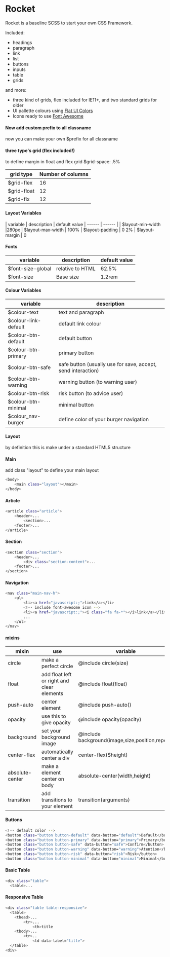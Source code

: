Rocket
=========
Rocket is a baseline SCSS to start your own CSS Framework.

Included:
- headings
- paragraph
- link
- list
- buttons
- inputs
- table
- grids

and more:
- three kind of grids, flex included for IE11+, and two standard grids for older
- UI pallette colours using [Flat UI Colors]
- Icons ready to use [Font Awesome]

#### Now add custom prefix to all classname
now you can make your own $prefix for all classname

#### three type's grid (flex included!)
to define margin in float and flex grid $grid-space: .5%

| grid type | Number of columns
| ------ | ------ |
| $grid-flex | 16
| $grid-float | 12
| $grid-fix | 12

#### Layout Variables
| variable | description | default value
| ------ | ------ |
| $layout-min-width |280px
| $layout-max-width | 100%
| $layout-padding | 0 2%
| $layout-margin | 0

#### Fonts
| variable | description | default value
| ------ | ------ | ------ |
| $font-size-global | relative to HTML | 62.5%
| $font-size | Base size | 1.2rem

#### Colour Variables

| variable | description
| ------ | ------ |
| $colour-text | text and paragraph
| $colour-link-default | default link colour
| $colour-btn-default | default button
| $colour-btn-primary | primary button
| $colour-btn-safe | safe button (usually use for save, accept, send interaction)
| $colour-btn-warning | warning button (to warning user)
| $colour-btn-risk | risk button (to advice user)
| $colour-btn-minimal | minimal button
| $colour_nav-burger | define color of your burger navigation

#### Layout
by definition this is make under a standard HTML5 structure

#### Main
add class "layout" to define your main layout
```sh
<body>
    <main class="layout"></main>
</body>
```
#### Article
```sh
<article class="article">
    <header>...
        <section>...
    <footer>...
</article>
```

#### Section
```sh
<section class="section">
    <header>...
        <div class="section-content">...
    <footer>...
</section>
```

#### Navigation
```sh
<nav class="main-nav-h">
	<ul>
		<li><a href="javascript:;">link</a></li>
		<!-- include font-awesome icon -->
		<li><a href="javascript:;"><i class="fa fa-*"></i>link</a></li>
		...
	</ul>
</nav>
```

#### mixins

| mixin | use | variable
| ------ | ------ | ------ |
| circle | make a perfect circle | @include circle(size)
| float | add float left or right and clear elements | @include float(float)
| push-auto | center element | @include push-auto()
| opacity | use this to give opacity | @include opacity(opacity)
| background | set your background image | @include background(image,size,position,repeat)
| center-flex | automatically center a div | center-flex($height)
| absolute-center | make a element center on body | absolute-center(width,height)
| transition | add transitions to your element | transition(arguments)


#### Buttons
```sh
<!-- default color -->
<button class="button button-default" data-button="default">Default</button>
<button class="button button-primary" data-button="primary">Primary</button>
<button class="button button-safe" data-button="safe">Confirm</button>
<button class="button button-warning" data-button="warning">Atention</button>
<button class="button button-risk" data-button="risk">Risk</button>
<button class="button button-minimal" data-button="minimal">Minimal</button>
```

#### Basic Table
```sh
<div class="table">
  <table>...
```
#### Responsive Table
```sh
<div class="table table-responsive">
  <table>
    <thead>...
        <tr>...
            <th>title
    <tbody>...
        <tr>..
            <td data-label="title">
  </table>
<div>
```

[rholo]: <http://rholo.cl/labs/layout-base>
[Font Awesome]: <http://fontawesome.io/get-started/>
[Flat UI Colors]: <http://flatuicolors.com/>
